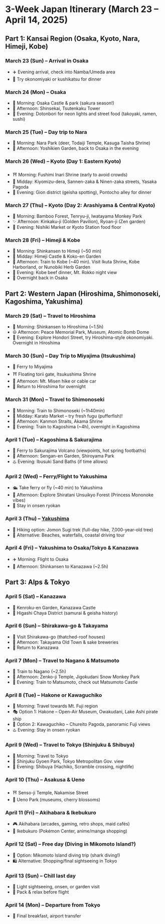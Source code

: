 # 3-Week Japan Itinerary (March 23 – April 14, 2025)

## Part 1: Kansai Region (Osaka, Kyoto, Nara, Himeji, Kobe)

### March 23 (Sun) – Arrival in Osaka

- ✈️ Evening arrival, check into Namba/Umeda area
- 🍢 Try okonomiyaki or kushikatsu for dinner

### March 24 (Mon) – Osaka

- 🏯 Morning: Osaka Castle & park (sakura season!)
- 🎡 Afternoon: Shinsekai, Tsutenkaku Tower
- 🌃 Evening: Dotonbori for neon lights and street food (takoyaki, ramen, sushi)

### March 25 (Tue) – Day trip to Nara

- 🦌 Morning: Nara Park (deer, Todaiji Temple, Kasuga Taisha Shrine)
- 🌿 Afternoon: Yoshikien Garden, back to Osaka in the evening

### March 26 (Wed) – Kyoto (Day 1: Eastern Kyoto)

- ⛩️ Morning: Fushimi Inari Shrine (early to avoid crowds)
- 🏯 Midday: Kiyomizu-dera, Sannen-zaka & Ninen-zaka streets, Yasaka Pagoda
- 🎎 Evening: Gion district (geisha spotting), Pontocho alley for dinner

### March 27 (Thu) – Kyoto (Day 2: Arashiyama & Central Kyoto)

- 🎋 Morning: Bamboo Forest, Tenryu-ji, Iwatayama Monkey Park
- ✨ Afternoon: Kinkaku-ji (Golden Pavilion), Ryoan-ji (Zen garden)
- 🍣 Evening: Nishiki Market or Kyoto Station food floor

### March 28 (Fri) – Himeji & Kobe

- 🚅 Morning: Shinkansen to Himeji (~50 min)
- 🏯 Midday: Himeji Castle & Koko-en Garden
- 🚆 Afternoon: Train to Kobe (~40 min). Visit Ikuta Shrine, Kobe Harborland, or Nunobiki Herb Garden
- 🥩 Evening: Kobe beef dinner, Mt. Rokko night view
- 🏨 Overnight back in Osaka

## Part 2: Western Japan (Hiroshima, Shimonoseki, Kagoshima, Yakushima)

### March 29 (Sat) – Travel to Hiroshima

- 🚅 Morning: Shinkansen to Hiroshima (~1.5h)
- ☮️ Afternoon: Peace Memorial Park, Museum, Atomic Bomb Dome
- 🍁 Evening: Explore Hondori Street, try Hiroshima-style okonomiyaki. Overnight in Hiroshima

### March 30 (Sun) – Day Trip to Miyajima (Itsukushima)

- 🚢 Ferry to Miyajima
- ⛩️ Floating torii gate, Itsukushima Shrine
- 🌄 Afternoon: Mt. Misen hike or cable car
- 🏨 Return to Hiroshima for overnight

### March 31 (Mon) – Travel to Shimonoseki

- 🚆 Morning: Train to Shimonoseki (~1h40min)
- 🐡 Midday: Karato Market – try fresh fugu (pufferfish)!
- 🌊 Afternoon: Kanmon Straits, Akama Shrine
- 🚄 Evening: Train to Kagoshima (~4h), overnight in Kagoshima

### April 1 (Tue) – Kagoshima & Sakurajima

- 🌋 Ferry to Sakurajima Volcano (viewpoints, hot spring footbaths)
- 🏯 Afternoon: Sengan-en Garden, Shiroyama Park
- ♨️ Evening: Ibusuki Sand Baths (if time allows)

### April 2 (Wed) – Ferry/Flight to Yakushima

- 🛳️ Take ferry or fly (~40 min) to Yakushima
- 🌳 Afternoon: Explore Shiratani Unsuikyo Forest (Princess Mononoke vibes)
- 🏨 Stay in onsen ryokan

### April 3 (Thu) – [Yakushima](details/02-05-yakushima.md)

- 🌲 Hiking option: Jomon Sugi trek (full-day hike, 7,000-year-old tree)
- 🌊 Alternative: Beaches, waterfalls, coastal driving tour

### April 4 (Fri) – Yakushima to Osaka/Tokyo & Kanazawa

- ✈️ Morning: Flight to Osaka
- 🚅 Afternoon: Shinkansen to Kanazawa (~2.5h)

## Part 3: Alps & Tokyo

### April 5 (Sat) – Kanazawa

- 🌿 Kenroku-en Garden, Kanazawa Castle
- 🍵 Higashi Chaya District (samurai & geisha history)

### April 6 (Sun) – Shirakawa-go & Takayama

- 🏡 Visit Shirakawa-go (thatched-roof houses)
- 🍶 Afternoon: Takayama Old Town & sake breweries
- 🏨 Return to Kanazawa

### April 7 (Mon) – Travel to Nagano & Matsumoto

- 🚆 Train to Nagano (~2.5h)
- 🦧 Afternoon: Zenko-ji Temple, Jigokudani Snow Monkey Park
- 🏯 Evening: Train to Matsumoto, check out Matsumoto Castle

### April 8 (Tue) – Hakone or Kawaguchiko

- 🚞 Morning: Travel towards Mt. Fuji region
- 🎭 Option 1: Hakone – Open-Air Museum, Owakudani, Lake Ashi pirate ship
- 📸 Option 2: Kawaguchiko – Chureito Pagoda, panoramic Fuji views
- ♨️ Evening: Stay in onsen ryokan

### April 9 (Wed) – Travel to Tokyo (Shinjuku & Shibuya)

- 🚆 Morning: Travel to Tokyo
- 🌸 Shinjuku Gyoen Park, Tokyo Metropolitan Gov. view
- 🐶 Evening: Shibuya (Hachiko, Scramble crossing, nightlife)

### April 10 (Thu) – Asakusa & Ueno

- ⛩️ Senso-ji Temple, Nakamise Street
- 🎨 Ueno Park (museums, cherry blossoms)

### April 11 (Fri) – Akihabara & Ikebukuro

- 🎮 Akihabara (arcades, gaming, retro shops, maid cafés)
- 🐉 Ikebukuro (Pokémon Center, anime/manga shopping)

### April 12 (Sat) – Free day (Diving in Mikomoto Island?)

- 🤿 Option: Mikomoto Island diving trip (shark diving!)
- 🛍️ Alternative: Shopping/final sightseeing in Tokyo

### April 13 (Sun) – Chill last day

- 🌿 Light sightseeing, onsen, or garden visit
- 🧳 Pack & relax before flight

### April 14 (Mon) – Departure from Tokyo

- 🍣 Final breakfast, airport transfer
